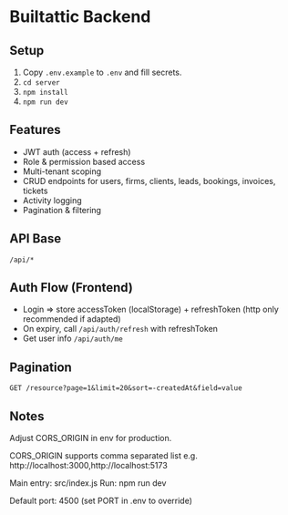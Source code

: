 # Builtattic Backend

## Setup
1. Copy `.env.example` to `.env` and fill secrets.
2. `cd server`
3. `npm install`
4. `npm run dev`

## Features
- JWT auth (access + refresh)
- Role & permission based access
- Multi-tenant scoping
- CRUD endpoints for users, firms, clients, leads, bookings, invoices, tickets
- Activity logging
- Pagination & filtering

## API Base
`/api/*`

## Auth Flow (Frontend)
- Login => store accessToken (localStorage) + refreshToken (http only recommended if adapted)
- On expiry, call `/api/auth/refresh` with refreshToken
- Get user info `/api/auth/me`

## Pagination
`GET /resource?page=1&limit=20&sort=-createdAt&field=value`

## Notes
Adjust CORS_ORIGIN in env for production.

CORS_ORIGIN supports comma separated list e.g. http://localhost:3000,http://localhost:5173

Main entry: src/index.js
Run: npm run dev

Default port: 4500 (set PORT in .env to override)
